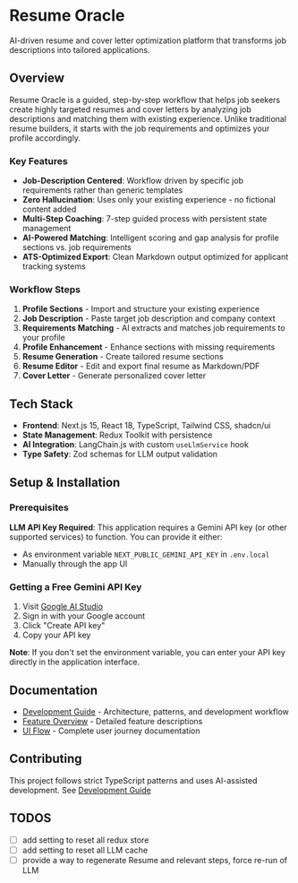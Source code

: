 # Resume Oracle

AI-driven resume and cover letter optimization platform that transforms job descriptions into tailored applications.

## Overview

Resume Oracle is a guided, step-by-step workflow that helps job seekers create highly targeted resumes and cover letters by analyzing job descriptions and matching them with existing experience. Unlike traditional resume builders, it starts with the job requirements and optimizes your profile accordingly.

### Key Features

- **Job-Description Centered**: Workflow driven by specific job requirements rather than generic templates
- **Zero Hallucination**: Uses only your existing experience - no fictional content added
- **Multi-Step Coaching**: 7-step guided process with persistent state management
- **AI-Powered Matching**: Intelligent scoring and gap analysis for profile sections vs. job requirements
- **ATS-Optimized Export**: Clean Markdown output optimized for applicant tracking systems

### Workflow Steps

1. **Profile Sections** - Import and structure your existing experience
2. **Job Description** - Paste target job description and company context
3. **Requirements Matching** - AI extracts and matches job requirements to your profile
4. **Profile Enhancement** - Enhance sections with missing requirements
5. **Resume Generation** - Create tailored resume sections
6. **Resume Editor** - Edit and export final resume as Markdown/PDF
7. **Cover Letter** - Generate personalized cover letter

## Tech Stack

- **Frontend**: Next.js 15, React 18, TypeScript, Tailwind CSS, shadcn/ui
- **State Management**: Redux Toolkit with persistence
- **AI Integration**: LangChain.js with custom `useLlmService` hook
- **Type Safety**: Zod schemas for LLM output validation

## Setup & Installation

### Prerequisites

**LLM API Key Required**: This application requires a Gemini API key (or other supported services) to function. You can provide it either:
- As environment variable `NEXT_PUBLIC_GEMINI_API_KEY` in `.env.local`
- Manually through the app UI

### Getting a Free Gemini API Key

1. Visit [Google AI Studio](https://aistudio.google.com/app/apikey)
2. Sign in with your Google account
3. Click "Create API key"
4. Copy your API key


**Note**: If you don't set the environment variable, you can enter your API key directly in the application interface.

## Documentation

- [Development Guide](./DEV.md) - Architecture, patterns, and development workflow
- [Feature Overview](./feature_overview.md) - Detailed feature descriptions
- [UI Flow](./multi_step_ui_flow.md) - Complete user journey documentation


## Contributing

This project follows strict TypeScript patterns and uses AI-assisted development. See [Development Guide](./DEV.md) 



## TODOS
- [ ] add setting to reset all redux store
- [ ] add setting to reset all LLM cache
- [ ] provide a way to regenerate Resume and relevant steps, force re-run of LLM